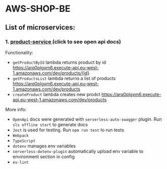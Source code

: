 # AWS-SHOP-BE
## List of microservices:
 ### 1. [product-service ]  (click to see open api docs)
  Functionality:
  - `getProductById` lambda returns product by id https://arq0plgxm6.execute-api.eu-west-1.amazonaws.com/dev/products/{id}
  - `getProductsList` lambda returns a list of products https://arq0plgxm6.execute-api.eu-west-1.amazonaws.com/dev/products
  - `createProduct` lambda creates new prodct https://arq0plgxm6.execute-api.eu-west-1.amazonaws.com/dev/products
 
 More info:
 - `OpenApi` docs were generated with `serverless-auto-swagger` plugin. Run `sls offline start` to generate docs
 - `Jest` is used for testing. Run `npm run test` to run tests
 - `Webpack`
 - `TypeScript`
 - `dotenv` manages env variables
 - `serverless-dotenv-plugin` automatically upload env variable to environment section in config
 - `es-lint`
 
[product-service]: <https://cux94n1pu4.execute-api.eu-west-1.amazonaws.com/swagger>